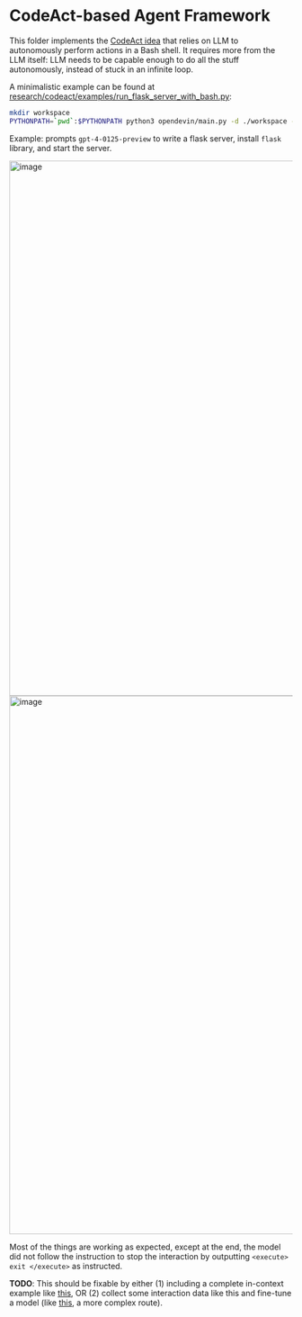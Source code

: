 # CodeAct-based Agent Framework

This folder implements the [CodeAct idea](https://arxiv.org/abs/2402.13463) that relies on LLM to autonomously perform actions in a Bash shell. It requires more from the LLM itself: LLM needs to be capable enough to do all the stuff autonomously, instead of stuck in an infinite loop. 

A minimalistic example can be found at [research/codeact/examples/run_flask_server_with_bash.py](./examples/run_flask_server_with_bash.py):

```bash
mkdir workspace
PYTHONPATH=`pwd`:$PYTHONPATH python3 opendevin/main.py -d ./workspace -c CodeActAgent -t "Please write a flask app that returns 'Hello, World\!' at the root URL, then start the app on port 5000. python3 has already been installed for you."
```


Example: prompts `gpt-4-0125-preview` to write a flask server, install `flask` library, and start the server.

<img width="951" alt="image" src="https://github.com/OpenDevin/OpenDevin/assets/38853559/325c3115-a343-4cc5-a92b-f1e5d552a077">

<img width="957" alt="image" src="https://github.com/OpenDevin/OpenDevin/assets/38853559/68ad10c1-744a-4e9d-bb29-0f163d665a0a">

Most of the things are working as expected, except at the end, the model did not follow the instruction to stop the interaction by outputting `<execute> exit </execute>` as instructed. 

**TODO**: This should be fixable by either (1) including a complete in-context example like [this](https://github.com/xingyaoww/mint-bench/blob/main/mint/tasks/in_context_examples/reasoning/with_tool.txt), OR (2) collect some interaction data like this and fine-tune a model (like [this](https://github.com/xingyaoww/code-act), a more complex route).
